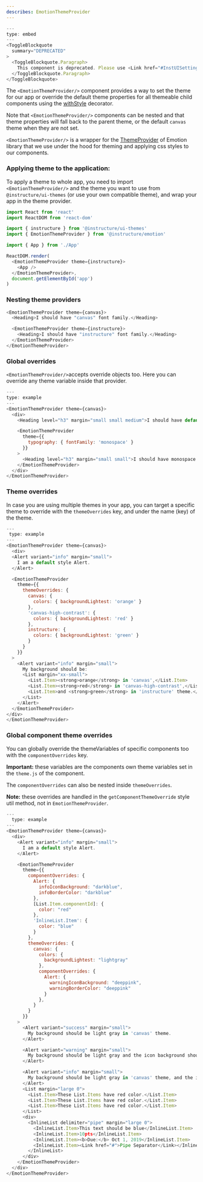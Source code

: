 ```yaml
---
describes: EmotionThemeProvider
---
```


```js
---
type: embed
---
<ToggleBlockquote
  summary="DEPRECATED"
>
  <ToggleBlockquote.Paragraph>
    This component is deprecated. Please use <Link href="#InstUISettingsProvider">InstUISettingsProvider</Link> instead. It has the same functionality and adds additional configuration.
  </ToggleBlockquote.Paragraph>
</ToggleBlockquote>
```

The `<EmotionThemeProvider/>` component provides a way to set the theme for our app or override the default theme properties for all themeable child components using the [withStyle](#withStyle) decorator.

Note that `<EmotionThemeProvider/>` components can be nested and that
theme properties will fall back to the parent theme, or the default `canvas` theme when they are not set.

`<EmotionThemeProvider/>` is a wrapper for the [ThemeProvider](https://emotion.sh/docs/theming#themeprovider-reactcomponenttype) of Emotion library that we use under the hood for theming and applying css styles to our components.

### Applying theme to the application:

To apply a theme to whole app, you need to import `<EmotionThemeProvider/>` and the theme you want to use from `@instructure/ui-themes` (or use your own compatible theme), and wrap your app in the theme provider.

```js
import React from 'react'
import ReactDOM from 'react-dom'

import { instructure } from '@instructure/ui-themes'
import { EmotionThemeProvider } from '@instructure/emotion'

import { App } from './App'

ReactDOM.render(
  <EmotionThemeProvider theme={instructure}>
    <App />
  </EmotionThemeProvider>,
  document.getElementById('app')
)
```

### Nesting theme providers

```js
<EmotionThemeProvider theme={canvas}>
  <Heading>I should have "canvas" font family.</Heading>

  <EmotionThemeProvider theme={instructure}>
    <Heading>I should have "instructure" font family.</Heading>
  </EmotionThemeProvider>
</EmotionThemeProvider>
```

### Global overrides

`<EmotionThemeProvider/>`accepts override objects too. Here you can override any theme variable inside that provider.

```js
---
type: example
---
<EmotionThemeProvider theme={canvas}>
  <div>
    <Heading level="h3" margin="small small medium">I should have default font family.</Heading>

    <EmotionThemeProvider
      theme={{
        typography: { fontFamily: 'monospace' }
      }}
    >
      <Heading level="h3" margin="small small">I should have monospace font family.</Heading>
    </EmotionThemeProvider>
  </div>
</EmotionThemeProvider>
```

### Theme overrides

In case you are using multiple themes in your app, you can target a specific theme to override with the `themeOverrides` key, and under the name (key) of the theme.

```js
---
 type: example
---
<EmotionThemeProvider theme={canvas}>
  <div>
  <Alert variant="info" margin="small">
    I am a default style Alert.
  </Alert>

  <EmotionThemeProvider
    theme={{
      themeOverrides: {
        canvas: {
          colors: { backgroundLightest: 'orange' }
        },
        'canvas-high-contrast': {
          colors: { backgroundLightest: 'red' }
        },
        instructure: {
          colors: { backgroundLightest: 'green' }
        }
      }
    }}
  >
    <Alert variant="info" margin="small">
      My background should be:
      <List margin="xx-small">
        <List.Item><strong>orange</strong> in 'canvas',</List.Item>
        <List.Item><strong>red</strong> in 'canvas-high-contrast',</List.Item>
        <List.Item>and <strong>green</strong> in 'instructure' theme.</List.Item>
      </List>
    </Alert>
  </EmotionThemeProvider>
</div>
</EmotionThemeProvider>
```

### Global component theme overrides

You can globally override the themeVariables of specific components too with the `componentOverrides` key.

**Important:** these variables are the components own theme variables set in the `theme.js` of the component.

The `componentOverrides` can also be nested inside `themeOverrides`.

**Note:** these overrides are handled in the `getComponentThemeOverride` style util method, not in
`EmotionThemeProvider`.

```js
---
  type: example
---
<EmotionThemeProvider theme={canvas}>
  <div>
    <Alert variant="info" margin="small">
      I am a default style Alert.
    </Alert>

    <EmotionThemeProvider
      theme={{
        componentOverrides: {
          Alert: {
            infoIconBackground: "darkblue",
            infoBorderColor: "darkblue"
          },
          [List.Item.componentId]: {
            color: "red"
          },
          'InlineList.Item': {
            color: "blue"
          }
        },
        themeOverrides: {
          canvas: {
            colors: {
              backgroundLightest: "lightgray"
            },
            componentOverrides: {
              Alert: {
                warningIconBackground: "deeppink",
                warningBorderColor: "deeppink"
              }
            },
          }
        }
      }}
    >
      <Alert variant="success" margin="small">
        My background should be light gray in 'canvas' theme.
      </Alert>

      <Alert variant="warning" margin="small">
        My background should be light gray and the icon background should be pink in 'canvas' theme.
      </Alert>

      <Alert variant="info" margin="small">
        My background should be light gray in 'canvas' theme, and the icon background should be dark blue in any theme.
      </Alert>
      <List margin="large 0">
        <List.Item>These List.Items have red color.</List.Item>
        <List.Item>These List.Items have red color.</List.Item>
        <List.Item>These List.Items have red color.</List.Item>
      </List>
      <div>
        <InlineList delimiter="pipe" margin="large 0">
          <InlineList.Item>This text should be blue</InlineList.Item>
          <InlineList.Item>10pts</InlineList.Item>
          <InlineList.Item><b>Due:</b> Oct 1, 2019</InlineList.Item>
          <InlineList.Item><Link href="#">Pipe Separator</Link></InlineList.Item>
        </InlineList>
      </div>
    </EmotionThemeProvider>
  </div>
</EmotionThemeProvider>
```
